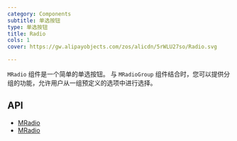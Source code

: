 ```yaml
---
category: Components
subtitle: 单选按钮
type: 单选按钮
title: Radio
cols: 1
cover: https://gw.alipayobjects.com/zos/alicdn/5rWLU27so/Radio.svg

---
```


`MRadio` 组件是一个简单的单选按钮。 与 `MRadioGroup` 组件结合时，您可以提供分组的功能，允许用户从一组预定义的选项中进行选择。

## API

- [MRadio](/docs/api/MRadio)
- [MRadio](/docs/api/MRadioGroup)